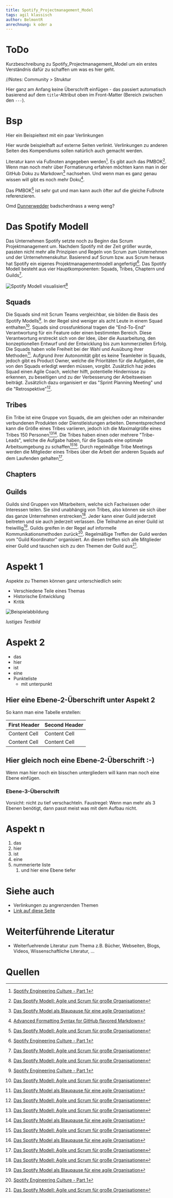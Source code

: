 ```yaml
---
title: Spotify_Projectmanagement_Model
tags: agil klassisch
author: BelmontR
anrechnung: k oder a
---
```


# ToDo
Kurzbeschreibung zu Spotify_Projectmanagement_Model um ein erstes Verständnis dafür zu schaffen um was es hier geht.


//Notes: Community > Struktur 

Hier ganz am Anfang keine Überschrift einfügen - das passiert automatisch basierend auf dem `title`-Attribut
oben im Front-Matter (Bereich zwischen den `---`).

# Bsp
 Hier ein Beispieltext mit ein paar Verlinkungen

 Hier wurde beispielhaft auf externe Seiten verlinkt. Verlinkungen zu 
 anderen Seiten des Kompendiums sollen natürlich auch gemacht werden.

 Literatur kann via Fußnoten angegeben werden[^1]. Es gibt auch das PMBOK[^2].
 Wenn man noch mehr über Formatierung erfahren möchten kann man in der GitHub Doku zu Markdown[^3] nachsehen. 
 Und wenn man es ganz genau wissen will gibt es noch mehr Doku[^4]. 

 Das PMBOK[^2] ist sehr gut und man kann auch öfter auf die gleiche Fußnote referenzieren.

 Omd [Dunnerwedder](https://de.wiktionary.org/wiki/Donnerwetter) badscherdnass a weng weng? 

# Das Spotify Modell
Das Unternehmen Spotify setzte noch zu Beginn das Scrum Projektmanagement um. Nachdem Spotify mit der Zeit größer wurde, passten nicht mehr alle Prinzipien und Regeln von Scrum zum Unternehmen und der Unternehmenskultur. Basierend auf Scrum bzw. aus Scrum heraus hat Spotify ein eigenes Projektmanagementmodell angefertigt[^1]. 
Das Spotify Modell besteht aus vier Hauptkomponenten: Squads, Tribes, Chaptern und Guilds[^2].

![Spotify Modell visualisiert](Spotify_Projectmanagement_Model/Spotify-Model.png)[^2]

## Squads

Die Squads sind mit Scrum Teams vergleichbar, sie bilden die Basis des Spotify Modells[^1]. In der Regel sind weniger als acht Leute in einem Squad enthalten[^2]. Squads sind crossfunktional tragen die "End-To-End" Verantwortung für ein Feature oder einen bestimmten Bereich. Diese Verantwortung erstreckt sich von der Idee, über die Ausarbeitung, den konzeptionellen Entwurf und der Entwicklung bis zum kommerziellen Erfolg. Die Squads haben volle Freiheit bei der Wahl und Ausübung ihrer Methoden[^3]. Aufgrund ihrer Autonomität gibt es keine Teamleiter in Squads, jedoch gibt es Product Owner, welche die Prioritäten für die Aufgaben, die von den Squads erledigt werden müssen, vorgibt. Zusätzlich haz jedes Squad einen Agile Coach, welcher hilft, potentielle Hindernisse zu erkennen, zu beseitigen und zu der Verbesserung der Arbeitsweisen beiträgt. Zusätzlich dazu organisiert er das "Sprint Planning Meeting" und die "Retrospektive"[^2]. 

## Tribes

Ein Tribe ist eine Gruppe von Squads, die am gleichen oder an miteinander verbundenen Produkten oder Dienstleistungen arbeiten. Dementsprechend kann die Größe eines Tribes variieren, jedoch ich die Maximalgröße eines Tribes 150 Personen[^2][^3].
Die Tribes haben einen oder mehrere "Tribe-Leads", welche die Aufgabe haben, für die Squads eine optimale Arbeitsumgebung zu schaffen[^2][^3]. Durch regelmäßge Tribe Meetings werden die Mitglieder eines Tribes über die Arbeit der anderen Squads auf dem Laufenden gehalten[^2].

## Chapters

## Guilds

Guilds sind Gruppen von Mitarbeitern, welche sich Fachwissen oder Interessen teilen. Sie sind unabhängig von Tribes, also können sie sich über das ganze Unternehmen erstrecken[^2]. Jeder kann einer Guild jederzeit beitreten und sie auch jederzeit verlassen. Die Teilnahme an einer Guild ist freiwillig[^3]. Guilds greifen in der Regel auf informelle Kommunikationsmethoden zurück[^1]. Regelmäßige Treffen der Guild werden vom "Guild Koordinator" organisiert. An diesen treffen sich alle Mitglieder einer Guild und tauschen sich zu den Themen der Guild aus[^2].

# Aspekt 1

Aspekte zu Themen können ganz unterschiedlich sein:

* Verschiedene Teile eines Themas 
* Historische Entwicklung
* Kritik 

![Beispielabbildung](Spotify_Projectmanagement_Model/test-file.jpg)

*lustiges Testbild*

# Aspekt 2

* das
* hier 
* ist
* eine 
* Punkteliste
  - mit unterpunkt

## Hier eine Ebene-2-Überschrift unter Aspekt 2

So kann man eine Tabelle erstellen:

| First Header  | Second Header |
| ------------- | ------------- |
| Content Cell  | Content Cell  |
| Content Cell  | Content Cell  |

## Hier gleich noch eine Ebene-2-Überschrift :-)

Wenn man hier noch ein bisschen untergliedern will kann man noch eine Ebene einfügen.

### Ebene-3-Überschrift

Vorsicht: nicht zu tief verschachteln. Faustregel: Wenn man mehr als 3 
Ebenen benötigt, dann passt meist was mit dem Aufbau nicht.

# Aspekt n

1. das
2. hier 
4. ist 
4. eine
7. nummerierte liste
   1. und hier eine Ebene tiefer


# Siehe auch

* Verlinkungen zu angrenzenden Themen
* [Link auf diese Seite](Spotify_Projectmanagement_Model.md)

# Weiterführende Literatur

* Weiterfuehrende Literatur zum Thema z.B. Bücher, Webseiten, Blogs, Videos, Wissenschaftliche Literatur, ...

# Quellen

[^1]: [Spotify Engineering Culture - Part 1](https://www.youtube.com/watch?v=Yvfz4HGtoPc)
[^2]: [Das Spotify Modell: Agile und Scrum für große Organisationen](https://agilescrumgroup.de/spotify-modell/)
[^3]: [Das Spotify Model als Blaupause für eine agile Organisation](https://digitaleneuordnung.de/blog/spotify-model/#squads)
[^4]: [Advanced Formatting Syntax for GitHub flavored Markdown](https://docs.github.com/en/github/writing-on-github/working-with-advanced-formatting/organizing-information-with-tables)

